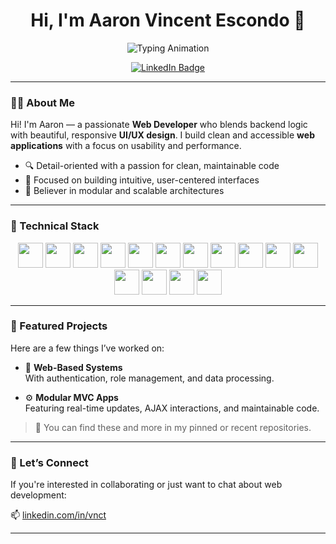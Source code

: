 <!-- 🌊 Wavy Header (optional) -->
<!-- 
<p align="center">
  <img src="https://raw.githubusercontent.com/vnct/assets/main/wave-header.svg" alt="Wave Header" />
</p>
-->

<h1 align="center">Hi, I'm Aaron Vincent Escondo 👋</h1>

<!-- Typing animation -->
<p align="center">
  <img src="https://readme-typing-svg.demolab.com?font=Fira+Code&size=20&pause=1000&color=4CA771&center=true&vCenter=true&width=600&lines=Web+Developer;Frontend+Developer;PHP+%7C+Bootstrap+%7C+JavaScript;Responsive+UI%2FUX+Design" alt="Typing Animation" />
</p>

<p align="center">
  <a href="https://www.linkedin.com/in/vnct" target="_blank">
    <img src="https://img.shields.io/badge/LinkedIn-%230077B5.svg?style=for-the-badge&logo=linkedin&logoColor=white" alt="LinkedIn Badge" />
  </a>
</p>

---

### 👨‍💻 About Me

Hi! I'm Aaron — a passionate **Web Developer** who blends backend logic with beautiful, responsive **UI/UX design**. I build clean and accessible **web applications** with a focus on usability and performance.

- 🔍 Detail-oriented with a passion for clean, maintainable code  
- 🎯 Focused on building intuitive, user-centered interfaces  
- 🧩 Believer in modular and scalable architectures  

---

### 🧠 Technical Stack

<p align="center">
  <!-- Languages & Frameworks -->
  <img src="https://cdn.jsdelivr.net/gh/devicons/devicon/icons/php/php-original.svg" height="40"/>
  <img src="https://cdn.jsdelivr.net/gh/devicons/devicon/icons/csharp/csharp-original.svg" height="40"/>
  <img src="https://cdn.jsdelivr.net/gh/devicons/devicon/icons/dotnetcore/dotnetcore-original.svg" height="40"/>
  <img src="https://cdn.jsdelivr.net/gh/devicons/devicon/icons/javascript/javascript-original.svg" height="40"/>
  
  <!-- Frontend -->
  <img src="https://cdn.jsdelivr.net/gh/devicons/devicon/icons/bootstrap/bootstrap-original.svg" height="40"/>
  <img src="https://www.vectorlogo.zone/logos/tailwindcss/tailwindcss-icon.svg" height="40"/>
  <img src="https://cdn.jsdelivr.net/gh/devicons/devicon/icons/react/react-original.svg" height="40"/>
  <img src="https://cdn.jsdelivr.net/gh/devicons/devicon/icons/flutter/flutter-original.svg" height="40"/>
  
  <!-- Backend & DB -->
  <img src="https://cdn.jsdelivr.net/gh/devicons/devicon/icons/mysql/mysql-original.svg" height="40"/>
  <img src="https://cdn.jsdelivr.net/gh/devicons/devicon/icons/microsoftsqlserver/microsoftsqlserver-plain.svg" height="40"/>
  
  <!-- Tools -->
  <img src="https://cdn.jsdelivr.net/gh/devicons/devicon/icons/git/git-original.svg" height="40"/>
  <img src="https://cdn.jsdelivr.net/gh/devicons/devicon/icons/github/github-original.svg" height="40"/>
  <img src="https://cdn.jsdelivr.net/gh/devicons/devicon/icons/vscode/vscode-original.svg" height="40"/>
  <img src="https://cdn.jsdelivr.net/gh/devicons/devicon/icons/visualstudio/visualstudio-plain.svg" height="40"/>
  <img src="https://cdn.jsdelivr.net/gh/devicons/devicon/icons/figma/figma-original.svg" height="40"/>
</p>


---

### 🚀 Featured Projects

Here are a few things I’ve worked on:


- 🔐 **Web-Based Systems**  
  With authentication, role management, and data processing.

- ⚙️ **Modular MVC Apps**  
  Featuring real-time updates, AJAX interactions, and maintainable code.

> 📌 You can find these and more in my pinned or recent repositories.

---

### 🤝 Let’s Connect

If you're interested in collaborating or just want to chat about web development:

📫 [linkedin.com/in/vnct](https://www.linkedin.com/in/vnct)

---

<!-- Optional: Add profile image -->
<!--
<p align="center">
  <img src="https://avatars.githubusercontent.com/u/YOUR_ID?v=4" width="120" style="border-radius: 50%;" />
</p>
-->
